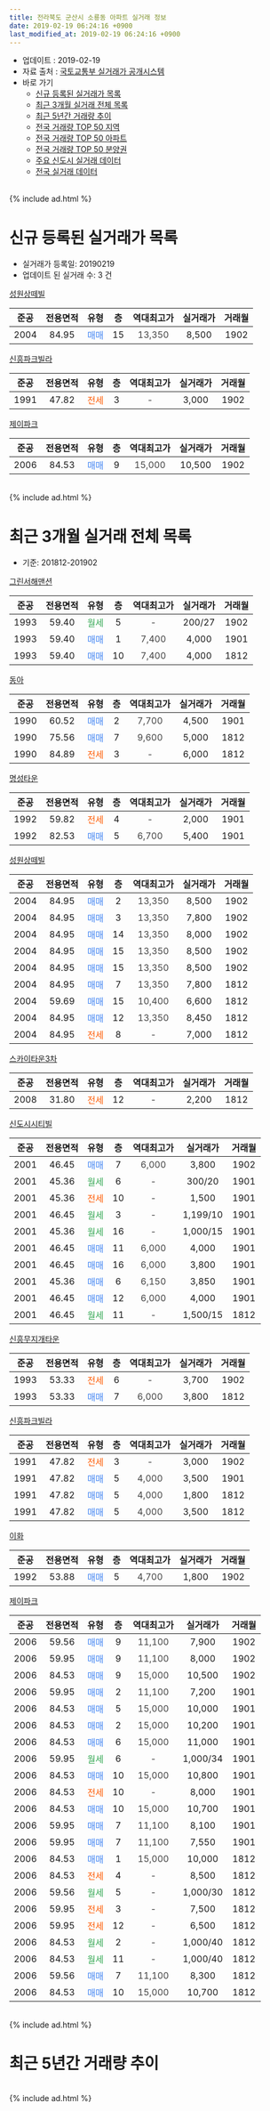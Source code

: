 ```yaml
---
title: 전라북도 군산시 소룡동 아파트 실거래 정보
date: 2019-02-19 06:24:16 +0900
last_modified_at: 2019-02-19 06:24:16 +0900
---
```


* 업데이트 : 2019-02-19
* 자료 출처 : [국토교통부 실거래가 공개시스템](http://rt.molit.go.kr)
* 바로 가기
    * [신규 등록된 실거래가 목록](#신규-등록된-실거래가-목록)
    * [최근 3개월 실거래 전체 목록](#최근-3개월-실거래-전체-목록)
    * [최근 5년간 거래량 추이](#최근-5년간-거래량-추이)
    * [전국 거래량 TOP 50 지역](https://ayogom.github.io/apt-trade-info/최근-3개월-전국에서-가장-거래가-많이-발생한-지역)
    * [전국 거래량 TOP 50 아파트](https://ayogom.github.io/apt-trade-info/최근-3개월-전국에서-가장-거래가-많이-발생한-아파트)
    * [전국 거래량 TOP 50 분양권](https://ayogom.github.io/apt-trade-info/최근-3개월-전국에서-가장-거래가-많이-발생한-분양권)
    * [주요 신도시 실거래 데이터](https://ayogom.github.io/apt-trade-info/주요-신도시)
    * [전국 실거래 데이터](https://ayogom.github.io/apt-trade-info/전국)
<br>
{% include ad.html %}
<br>

# 신규 등록된 실거래가 목록
* 실거래가 등록일: 20190219
* 업데이트 된 실거래 수: 3 건


[성원상떼빌](https://search.naver.com/search.naver?query=%EC%A0%84%EB%9D%BC%EB%B6%81%EB%8F%84+%EA%B5%B0%EC%82%B0%EC%8B%9C+%EC%86%8C%EB%A3%A1%EB%8F%99+%EC%84%B1%EC%9B%90%EC%83%81%EB%96%BC%EB%B9%8C)

|준공|전용면적|유형|층|역대최고가|실거래가|거래월|
|:---:|:---:|:---:|:---:|:---:|:---:|:---:|
|2004|84.95|<span style="color:#4285f3">매매</span>|15|<span style="color:#444444">13,350</span>|8,500|1902|

[신흥파크빌라](https://search.naver.com/search.naver?query=%EC%A0%84%EB%9D%BC%EB%B6%81%EB%8F%84+%EA%B5%B0%EC%82%B0%EC%8B%9C+%EC%86%8C%EB%A3%A1%EB%8F%99+%EC%8B%A0%ED%9D%A5%ED%8C%8C%ED%81%AC%EB%B9%8C%EB%9D%BC)

|준공|전용면적|유형|층|역대최고가|실거래가|거래월|
|:---:|:---:|:---:|:---:|:---:|:---:|:---:|
|1991|47.82|<span style="color:#ff5a00">전세</span>|3|<span style="color:#444444">-</span>|3,000|1902|

[제이파크](https://search.naver.com/search.naver?query=%EC%A0%84%EB%9D%BC%EB%B6%81%EB%8F%84+%EA%B5%B0%EC%82%B0%EC%8B%9C+%EC%86%8C%EB%A3%A1%EB%8F%99+%EC%A0%9C%EC%9D%B4%ED%8C%8C%ED%81%AC)

|준공|전용면적|유형|층|역대최고가|실거래가|거래월|
|:---:|:---:|:---:|:---:|:---:|:---:|:---:|
|2006|84.53|<span style="color:#4285f3">매매</span>|9|<span style="color:#444444">15,000</span>|10,500|1902|


<br>
{% include ad.html %}
<br>

# 최근 3개월 실거래 전체 목록
* 기준: 201812-201902


[그린서해맨션](https://search.naver.com/search.naver?query=%EC%A0%84%EB%9D%BC%EB%B6%81%EB%8F%84+%EA%B5%B0%EC%82%B0%EC%8B%9C+%EC%86%8C%EB%A3%A1%EB%8F%99+%EA%B7%B8%EB%A6%B0%EC%84%9C%ED%95%B4%EB%A7%A8%EC%85%98)

|준공|전용면적|유형|층|역대최고가|실거래가|거래월|
|:---:|:---:|:---:|:---:|:---:|:---:|:---:|
|1993|59.40|<span style="color:#34a853">월세</span>|5|<span style="color:#444444">-</span>|200/27|1902|
|1993|59.40|<span style="color:#4285f3">매매</span>|1|<span style="color:#444444">7,400</span>|4,000|1901|
|1993|59.40|<span style="color:#4285f3">매매</span>|10|<span style="color:#444444">7,400</span>|4,000|1812|

[동아](https://search.naver.com/search.naver?query=%EC%A0%84%EB%9D%BC%EB%B6%81%EB%8F%84+%EA%B5%B0%EC%82%B0%EC%8B%9C+%EC%86%8C%EB%A3%A1%EB%8F%99+%EB%8F%99%EC%95%84)

|준공|전용면적|유형|층|역대최고가|실거래가|거래월|
|:---:|:---:|:---:|:---:|:---:|:---:|:---:|
|1990|60.52|<span style="color:#4285f3">매매</span>|2|<span style="color:#444444">7,700</span>|4,500|1901|
|1990|75.56|<span style="color:#4285f3">매매</span>|7|<span style="color:#444444">9,600</span>|5,000|1812|
|1990|84.89|<span style="color:#ff5a00">전세</span>|3|<span style="color:#444444">-</span>|6,000|1812|

[명성타운](https://search.naver.com/search.naver?query=%EC%A0%84%EB%9D%BC%EB%B6%81%EB%8F%84+%EA%B5%B0%EC%82%B0%EC%8B%9C+%EC%86%8C%EB%A3%A1%EB%8F%99+%EB%AA%85%EC%84%B1%ED%83%80%EC%9A%B4)

|준공|전용면적|유형|층|역대최고가|실거래가|거래월|
|:---:|:---:|:---:|:---:|:---:|:---:|:---:|
|1992|59.82|<span style="color:#ff5a00">전세</span>|4|<span style="color:#444444">-</span>|2,000|1901|
|1992|82.53|<span style="color:#4285f3">매매</span>|5|<span style="color:#444444">6,700</span>|5,400|1901|

[성원상떼빌](https://search.naver.com/search.naver?query=%EC%A0%84%EB%9D%BC%EB%B6%81%EB%8F%84+%EA%B5%B0%EC%82%B0%EC%8B%9C+%EC%86%8C%EB%A3%A1%EB%8F%99+%EC%84%B1%EC%9B%90%EC%83%81%EB%96%BC%EB%B9%8C)

|준공|전용면적|유형|층|역대최고가|실거래가|거래월|
|:---:|:---:|:---:|:---:|:---:|:---:|:---:|
|2004|84.95|<span style="color:#4285f3">매매</span>|2|<span style="color:#444444">13,350</span>|8,500|1902|
|2004|84.95|<span style="color:#4285f3">매매</span>|3|<span style="color:#444444">13,350</span>|7,800|1902|
|2004|84.95|<span style="color:#4285f3">매매</span>|14|<span style="color:#444444">13,350</span>|8,000|1902|
|2004|84.95|<span style="color:#4285f3">매매</span>|15|<span style="color:#444444">13,350</span>|8,500|1902|
|2004|84.95|<span style="color:#4285f3">매매</span>|15|<span style="color:#444444">13,350</span>|8,500|1902|
|2004|84.95|<span style="color:#4285f3">매매</span>|7|<span style="color:#444444">13,350</span>|7,800|1812|
|2004|59.69|<span style="color:#4285f3">매매</span>|15|<span style="color:#444444">10,400</span>|6,600|1812|
|2004|84.95|<span style="color:#4285f3">매매</span>|12|<span style="color:#444444">13,350</span>|8,450|1812|
|2004|84.95|<span style="color:#ff5a00">전세</span>|8|<span style="color:#444444">-</span>|7,000|1812|

[스카이타운3차](https://search.naver.com/search.naver?query=%EC%A0%84%EB%9D%BC%EB%B6%81%EB%8F%84+%EA%B5%B0%EC%82%B0%EC%8B%9C+%EC%86%8C%EB%A3%A1%EB%8F%99+%EC%8A%A4%EC%B9%B4%EC%9D%B4%ED%83%80%EC%9A%B43%EC%B0%A8)

|준공|전용면적|유형|층|역대최고가|실거래가|거래월|
|:---:|:---:|:---:|:---:|:---:|:---:|:---:|
|2008|31.80|<span style="color:#ff5a00">전세</span>|12|<span style="color:#444444">-</span>|2,200|1812|

[신도시시티빌](https://search.naver.com/search.naver?query=%EC%A0%84%EB%9D%BC%EB%B6%81%EB%8F%84+%EA%B5%B0%EC%82%B0%EC%8B%9C+%EC%86%8C%EB%A3%A1%EB%8F%99+%EC%8B%A0%EB%8F%84%EC%8B%9C%EC%8B%9C%ED%8B%B0%EB%B9%8C)

|준공|전용면적|유형|층|역대최고가|실거래가|거래월|
|:---:|:---:|:---:|:---:|:---:|:---:|:---:|
|2001|46.45|<span style="color:#4285f3">매매</span>|7|<span style="color:#444444">6,000</span>|3,800|1902|
|2001|45.36|<span style="color:#34a853">월세</span>|6|<span style="color:#444444">-</span>|300/20|1901|
|2001|45.36|<span style="color:#ff5a00">전세</span>|10|<span style="color:#444444">-</span>|1,500|1901|
|2001|46.45|<span style="color:#34a853">월세</span>|3|<span style="color:#444444">-</span>|1,199/10|1901|
|2001|45.36|<span style="color:#34a853">월세</span>|16|<span style="color:#444444">-</span>|1,000/15|1901|
|2001|46.45|<span style="color:#4285f3">매매</span>|11|<span style="color:#444444">6,000</span>|4,000|1901|
|2001|46.45|<span style="color:#4285f3">매매</span>|16|<span style="color:#444444">6,000</span>|3,800|1901|
|2001|45.36|<span style="color:#4285f3">매매</span>|6|<span style="color:#444444">6,150</span>|3,850|1901|
|2001|46.45|<span style="color:#4285f3">매매</span>|12|<span style="color:#444444">6,000</span>|4,000|1901|
|2001|46.45|<span style="color:#34a853">월세</span>|11|<span style="color:#444444">-</span>|1,500/15|1812|

[신흥무지개타운](https://search.naver.com/search.naver?query=%EC%A0%84%EB%9D%BC%EB%B6%81%EB%8F%84+%EA%B5%B0%EC%82%B0%EC%8B%9C+%EC%86%8C%EB%A3%A1%EB%8F%99+%EC%8B%A0%ED%9D%A5%EB%AC%B4%EC%A7%80%EA%B0%9C%ED%83%80%EC%9A%B4)

|준공|전용면적|유형|층|역대최고가|실거래가|거래월|
|:---:|:---:|:---:|:---:|:---:|:---:|:---:|
|1993|53.33|<span style="color:#ff5a00">전세</span>|6|<span style="color:#444444">-</span>|3,700|1902|
|1993|53.33|<span style="color:#4285f3">매매</span>|7|<span style="color:#444444">6,000</span>|3,800|1812|

[신흥파크빌라](https://search.naver.com/search.naver?query=%EC%A0%84%EB%9D%BC%EB%B6%81%EB%8F%84+%EA%B5%B0%EC%82%B0%EC%8B%9C+%EC%86%8C%EB%A3%A1%EB%8F%99+%EC%8B%A0%ED%9D%A5%ED%8C%8C%ED%81%AC%EB%B9%8C%EB%9D%BC)

|준공|전용면적|유형|층|역대최고가|실거래가|거래월|
|:---:|:---:|:---:|:---:|:---:|:---:|:---:|
|1991|47.82|<span style="color:#ff5a00">전세</span>|3|<span style="color:#444444">-</span>|3,000|1902|
|1991|47.82|<span style="color:#4285f3">매매</span>|5|<span style="color:#444444">4,000</span>|3,500|1901|
|1991|47.82|<span style="color:#4285f3">매매</span>|5|<span style="color:#444444">4,000</span>|1,800|1812|
|1991|47.82|<span style="color:#4285f3">매매</span>|5|<span style="color:#444444">4,000</span>|3,500|1812|

[이화](https://search.naver.com/search.naver?query=%EC%A0%84%EB%9D%BC%EB%B6%81%EB%8F%84+%EA%B5%B0%EC%82%B0%EC%8B%9C+%EC%86%8C%EB%A3%A1%EB%8F%99+%EC%9D%B4%ED%99%94)

|준공|전용면적|유형|층|역대최고가|실거래가|거래월|
|:---:|:---:|:---:|:---:|:---:|:---:|:---:|
|1992|53.88|<span style="color:#4285f3">매매</span>|5|<span style="color:#444444">4,700</span>|1,800|1902|

[제이파크](https://search.naver.com/search.naver?query=%EC%A0%84%EB%9D%BC%EB%B6%81%EB%8F%84+%EA%B5%B0%EC%82%B0%EC%8B%9C+%EC%86%8C%EB%A3%A1%EB%8F%99+%EC%A0%9C%EC%9D%B4%ED%8C%8C%ED%81%AC)

|준공|전용면적|유형|층|역대최고가|실거래가|거래월|
|:---:|:---:|:---:|:---:|:---:|:---:|:---:|
|2006|59.56|<span style="color:#4285f3">매매</span>|9|<span style="color:#444444">11,100</span>|7,900|1902|
|2006|59.95|<span style="color:#4285f3">매매</span>|9|<span style="color:#444444">11,100</span>|8,000|1902|
|2006|84.53|<span style="color:#4285f3">매매</span>|9|<span style="color:#444444">15,000</span>|10,500|1902|
|2006|59.95|<span style="color:#4285f3">매매</span>|2|<span style="color:#444444">11,100</span>|7,200|1901|
|2006|84.53|<span style="color:#4285f3">매매</span>|5|<span style="color:#444444">15,000</span>|10,000|1901|
|2006|84.53|<span style="color:#4285f3">매매</span>|2|<span style="color:#444444">15,000</span>|10,200|1901|
|2006|84.53|<span style="color:#4285f3">매매</span>|6|<span style="color:#444444">15,000</span>|11,000|1901|
|2006|59.95|<span style="color:#34a853">월세</span>|6|<span style="color:#444444">-</span>|1,000/34|1901|
|2006|84.53|<span style="color:#4285f3">매매</span>|10|<span style="color:#444444">15,000</span>|10,800|1901|
|2006|84.53|<span style="color:#ff5a00">전세</span>|10|<span style="color:#444444">-</span>|8,000|1901|
|2006|84.53|<span style="color:#4285f3">매매</span>|10|<span style="color:#444444">15,000</span>|10,700|1901|
|2006|59.95|<span style="color:#4285f3">매매</span>|7|<span style="color:#444444">11,100</span>|8,100|1901|
|2006|59.95|<span style="color:#4285f3">매매</span>|7|<span style="color:#444444">11,100</span>|7,550|1901|
|2006|84.53|<span style="color:#4285f3">매매</span>|1|<span style="color:#444444">15,000</span>|10,000|1812|
|2006|84.53|<span style="color:#ff5a00">전세</span>|4|<span style="color:#444444">-</span>|8,500|1812|
|2006|59.56|<span style="color:#34a853">월세</span>|5|<span style="color:#444444">-</span>|1,000/30|1812|
|2006|59.95|<span style="color:#ff5a00">전세</span>|3|<span style="color:#444444">-</span>|7,500|1812|
|2006|59.95|<span style="color:#ff5a00">전세</span>|12|<span style="color:#444444">-</span>|6,500|1812|
|2006|84.53|<span style="color:#34a853">월세</span>|2|<span style="color:#444444">-</span>|1,000/40|1812|
|2006|84.53|<span style="color:#34a853">월세</span>|11|<span style="color:#444444">-</span>|1,000/40|1812|
|2006|59.56|<span style="color:#4285f3">매매</span>|7|<span style="color:#444444">11,100</span>|8,300|1812|
|2006|84.53|<span style="color:#4285f3">매매</span>|10|<span style="color:#444444">15,000</span>|10,700|1812|


<br>
{% include ad.html %}
<br>

# 최근 5년간 거래량 추이


<div style="width:100%;">
    <canvas id="deal_progress" height="200"></canvas>
</div>

<script>
new Chart(document.getElementById("deal_progress"), {
    type: 'line',
    data: {
        labels: ['201402','201403','201404','201405','201406','201407','201408','201409','201410','201411','201412','201501','201502','201503','201504','201505','201506','201507','201508','201509','201510','201511','201512','201601','201602','201603','201604','201605','201606','201607','201608','201609','201610','201611','201612','201701','201702','201703','201704','201705','201706','201707','201708','201709','201710','201711','201712','201801','201802','201803','201804','201805','201806','201807','201808','201809','201810','201811','201812','201901','201902'],
        datasets: [{
            label: '매매',
            pointRadius: 1,
            data: [25, 32, 33, 22, 14, 26, 20, 35, 21, 17, 22, 28, 24, 38, 35, 28, 33, 25, 26, 36, 27, 24, 25, 21, 30, 30, 34, 27, 21, 24, 27, 19, 31, 19, 19, 20, 24, 29, 25, 25, 34, 20, 27, 27, 23, 17, 19, 29, 27, 25, 21, 28, 11, 24, 23, 19, 20, 19, 11, 16, 10],
            borderColor: "rgba(255, 201, 14, 1)",
            backgroundColor: "rgba(255, 201, 14, 0.5)",
            fill: false,
            lineTension: 0
        },{
            label: '전월세',
            pointRadius: 1,
            data: [25, 29, 12, 10, 15, 18, 12, 20, 12, 11, 6, 16, 18, 19, 19, 17, 16, 12, 4, 12, 4, 18, 14, 13, 19, 14, 9, 9, 11, 11, 19, 12, 14, 10, 9, 5, 8, 14, 13, 10, 15, 9, 12, 10, 13, 5, 11, 12, 11, 9, 14, 12, 8, 17, 6, 5, 12, 7, 10, 7, 3],
            borderColor: "rgba(0, 141, 185, 1)",
            backgroundColor: "rgba(0, 141, 185, 0.5)",
            fill: false,
            lineTension: 0
        }
        ]
    },
    options: {
        responsive: true,
        title: {
            display: false
        },
        tooltips: {
            mode: 'index',
            intersect: false
        },
        hover: {
            mode: 'nearest',
            intersect: true
        },
        scales: {
            xAxes: [{
                display: true,
                scaleLabel: {
                    display: true,
                    labelString: '년/월'
                }
            }],
            yAxes: [{
                display: true,
                ticks: {
                    suggestedMin: 0,
                },
                scaleLabel: {
                    display: true,
                    labelString: '실거래 수'
                }
            }]
        }
    }
});

</script>


<br>
{% include ad.html %}
<br>

